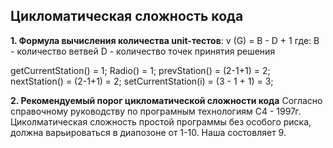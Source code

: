 ## Цикломатическая cложность кода

**1. Формула вычисления количества unit-тестов**: v (G) = B - D + 1 
где:
B - количество ветвей
D - количество точек принятия решения

getCurrentStation() = 1;
Radio() = 1;
prevStation() =  (2-1+1) = 2;
nextStation() =  (2-1+1) = 2;
setCurrentStation(i) = (3 - 1 + 1) = 3;


**2. Рекомендуемый порог цикломатической сложности кода** 
Согласно справочному руководству по програмным технологиям С4 - 1997г.
Циколматическая сложность простой программы без особого риска, должна варьироваться в диапозоне от 1-10. Наша состовляет 9.